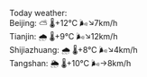 Today weather:  
Beijing: ⛅️  🌡️+12°C 🌬️↘7km/h  
Tianjin: 🌧   🌡️+9°C 🌬️↘12km/h  
Shijiazhuang: 🌧   🌡️+8°C 🌬️↘4km/h  
Tangshan: 🌦   🌡️+10°C 🌬️→8km/h  

